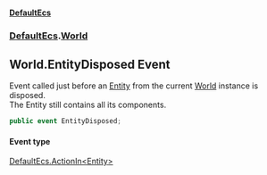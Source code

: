 #### [DefaultEcs](./index.md 'index')
### [DefaultEcs](./DefaultEcs.md 'DefaultEcs').[World](./DefaultEcs-World.md 'DefaultEcs.World')
## World.EntityDisposed Event
Event called just before an [Entity](./DefaultEcs-Entity.md 'DefaultEcs.Entity') from the current [World](./DefaultEcs-World.md 'DefaultEcs.World') instance is disposed.  
The Entity still contains all its components.  
```C#
public event EntityDisposed;
```
#### Event type
[DefaultEcs.ActionIn&lt;](./DefaultEcs-ActionIn-T-(T).md 'DefaultEcs.ActionIn&lt;T&gt;(T)')[Entity](./DefaultEcs-Entity.md 'DefaultEcs.Entity')[&gt;](./DefaultEcs-ActionIn-T-(T).md 'DefaultEcs.ActionIn&lt;T&gt;(T)')
